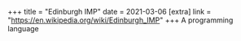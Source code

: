 +++
title = "Edinburgh IMP"
date = 2021-03-06
[extra]
link = "https://en.wikipedia.org/wiki/Edinburgh_IMP"
+++
A programming language

